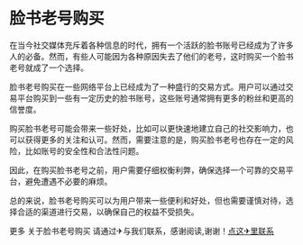 # 脸书老号购买

在当今社交媒体充斥着各种信息的时代，拥有一个活跃的脸书账号已经成为了许多人的必备。然而，有些人可能因为各种原因失去了他们的老号，这时购买一个脸书老号就成了一个选择。

脸书老号购买在一些网络平台上已经成为了一种盛行的交易方式。用户可以通过交易平台购买到一些有一定历史的脸书账号，这些账号通常拥有更多的粉丝和更高的信誉度。

购买脸书老号可能会带来一些好处，比如可以更快速地建立自己的社交影响力，也可以获得更多的关注和认可。然而，需要注意的是，购买脸书老号也存在一定的风险，比如账号的安全性和合法性问题。

因此，在购买脸书老号之前，用户需要仔细权衡利弊，确保选择一个可靠的交易平台，避免遭遇不必要的麻烦。

总的来说，脸书老号购买可以为用户带来一些便利和好处，但也需要谨慎对待，选择合适的渠道进行交易，以确保自己的权益不受损失。

更多 关于脸书老号购买 请通过✈与我们联系，感谢阅读,谢谢！[点这✈里联系](https://ww.k02.cc)